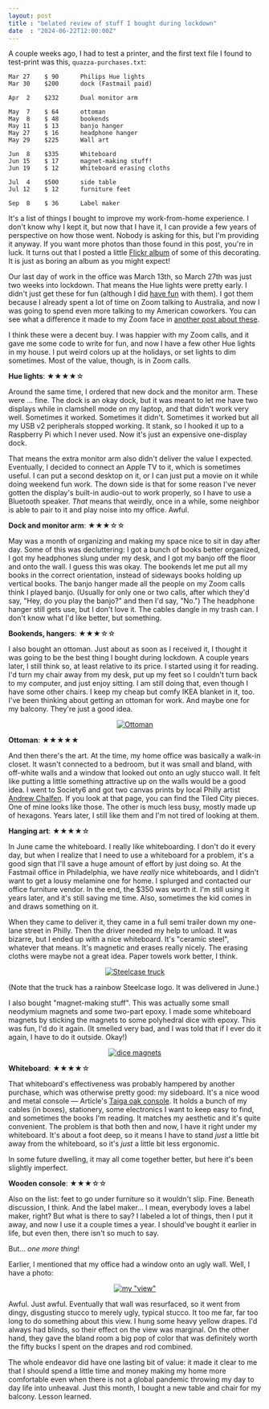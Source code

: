 ```yaml
---
layout: post
title : "belated review of stuff I bought during lockdown"
date  : "2024-06-22T12:00:00Z"
---
```


A couple weeks ago, I had to test a printer, and the first text file I found to
test-print was this, `quazza-purchases.txt`:

```
Mar 27    $ 90      Philips Hue lights
Mar 30    $200      dock (Fastmail paid)

Apr  2    $232      Dual monitor arm

May  7    $ 64      ottoman
May  8    $ 48      bookends
May 11    $ 13      banjo hanger
May 27    $ 16      headphone hanger
May 29    $225      Wall art

Jun  8    $335      Whiteboard
Jun 15    $ 17      magnet-making stuff!
Jun 19    $ 12      Whiteboard erasing cloths

Jul  4    $500      side table
Jul 12    $ 12      furniture feet

Sep  8    $ 36      Label maker
```

It's a list of things I bought to improve my work-from-home experience.  I
don't know why I kept it, but now that I have it, I can provide a few years of
perspective on how those went.  Nobody is asking for this, but I'm providing it
anyway.  If you want more photos than those found in this post, you're in luck.
It turns out that I posted a little [Flickr
album](https://flickr.com/photos/rjbs/albums/72157718784948161/) of some of
this decorating.  It is just as boring an album as you might expect!

Our last day of work in the office was March 13th, so March 27th was just two
weeks into lockdown.  That means the Hue lights were pretty early.  I didn't
just get these for fun (although I did [have
fun](https://rjbs.cloud/blog/2023/01/talking-to-philips-hue-lights-1/) with
them).  I got them because I already spent a lot of time on Zoom talking to
Australia, and now I was going to spend even more talking to my American
coworkers.  You can see what a difference it made to my Zoom face in [another
post about
these](https://rjbs.cloud/blog/2023/01/talking-to-philips-hue-lights-2/).

I think these were a decent buy.  I was happier with my Zoom calls, and it gave
me some code to write for fun, and now I have a few other Hue lights in my
house.  I put weird colors up at the holidays, or set lights to dim sometimes.
Most of the value, though, is in Zoom calls.

**Hue lights**: ★★★★☆

Around the same time, I ordered that new dock and the monitor arm.  These were
… fine.  The dock is an okay dock, but it was meant to let me have two displays
while in clamshell mode on my laptop, and that didn't work very well.
Sometimes it worked.  Sometimes it didn't.  Sometimes it worked but all my
USB v2 peripherals stopped working.  It stank, so I hooked it up to a Raspberry
Pi which I never used.  Now it's just an expensive one-display dock.

That means the extra monitor arm also didn't deliver the value I expected.
Eventually, I decided to connect an Apple TV to it, which is sometimes useful.
I can put a second desktop on it, or I can just put a movie on it while doing
weekend fun work.  The down side is that for some reason I've never gotten the
display's built-in audio-out to work properly, so I have to use a Bluetooth
speaker.  *That* means that weirdly, once in a while, some neighbor is able to
pair to it and play noise into my office.  Awful.

**Dock and monitor arm**: ★★★☆☆

May was a month of organizing and making my space nice to sit in day after day.
Some of this was decluttering: I got a bunch of books better organized, I got
my headphones slung under my desk, and I got my banjo off the floor and onto
the wall.  I guess this was okay.  The bookends let me put all my books in the
correct orientation, instead of sideways books holding up vertical books.  The
banjo hanger made all the people on my Zoom calls think I played banjo.
(Usually for only one or two calls, after which they'd say, "Hey, do you play
the banjo?" and then I'd say, "No.")  The headphone hanger still gets use, but
I don't love it.  The cables dangle in my trash can.  I don't know what I'd
like better, but something.

**Bookends, hangers**: ★★★☆☆

I also bought an ottoman.  Just about as soon as I received it, I thought it
was going to be the best thing I bought during lockdown.  A couple years later,
I still think so, at least relative to its price.  I started using it for
reading.  I'd turn my chair away from my desk, put up my feet so I couldn't
turn back to my computer, and just enjoy sitting.  I am still doing that, even
though I have some other chairs.  I keep my cheap but comfy IKEA blanket in it,
too.  I've been thinking about getting an ottoman for work.  And maybe one for
my balcony.  They're just a good idea.

<center>
<a href="https://www.flickr.com/photos/rjbs/51074611442/in/album-72157718784948161/" title="Ottoman"><img src="https://live.staticflickr.com/65535/51074611442_901f0c5ccb_c.jpg" alt="Ottoman"/></a>
</center>

**Ottoman**: ★★★★★

And then there's the art.  At the time, my home office was basically a walk-in
closet.  It wasn't connected to a bedroom, but it was small and bland, with
off-white walls and a window that looked out onto an ugly stucco wall.  It felt
like putting a little something attractive up on the walls would be a good
idea.  I went to Society6 and got two canvas prints by local Philly artist
[Andrew Chalfen](http://www.andrewchalfen.com/paintings).  If you look at that
page, you can find the Tiled City pieces.  One of mine looks like those.  The
other is much less busy, mostly made up of hexagons.  Years later, I still like
them and I'm not tired of looking at them.

**Hanging art**: ★★★★☆

In June came the whiteboard.  I really like whiteboarding.  I don't do it every
day, but when I realize that I need to use a whiteboard for a problem, it's a
good sign that I'll save a huge amount of effort by just doing so.  At the
Fastmail office in Philadelphia, we have *really* nice whiteboards, and I
didn't want to get a lousy melamine one for home.  I splurged and contacted our
office furniture vendor.  In the end, the $350 was worth it.  I'm still using
it years later, and it's still saving me time.  Also, sometimes the kid comes
in and draws something on it.

When they came to deliver it, they came in a full semi trailer down my one-lane
street in Philly.  Then the driver needed my help to unload.  It was bizarre,
but I ended up with a nice whiteboard.  It's "ceramic steel", whatever that
means.  It's magnetic and erases really nicely.  The erasing cloths were maybe
not a great idea.  Paper towels work better, I think.

<center>
<a href="https://www.flickr.com/photos/rjbs/51074594167/in/album-72157718784948161/" title="Steelcase truck"><img src="https://live.staticflickr.com/65535/51074594167_cc31dfce45_c.jpg" alt="Steelcase truck"/></a>
</center>

(Note that the truck has a rainbow Steelcase logo.  It was delivered in June.)

I also bought "magnet-making stuff".  This was actually some small neodymium
magnets and some two-part epoxy.  I made some whiteboard magnets by sticking
the magnets to some polyhedral dice with epoxy.  This was fun, I'd do it again.
(It smelled very bad, and I was told that if I ever do it again, I have to do
it outside.  Okay!)

<center>
<a href="https://www.flickr.com/photos/rjbs/51073796648/in/photolist-xzjx2W-xSzmZc-uUBv9-2kPdybQ-2kPdymQ-2kPdypR-2kPh8qh-9piXQ6-9pt6WQ-9AhNoX" title="dice magnets"><img src="https://live.staticflickr.com/65535/51073796648_7db27ae636_c.jpg" alt="dice magnets"/></a>
</center>

**Whiteboard**: ★★★★☆

That whiteboard's effectiveness was probably hampered by another purchase,
which was otherwise pretty good: my sideboard.  It's a nice wood and metal
console — Article's [Taiga oak
console](https://havenly.com/products/details/Taiga-Oak-Console-Article-47525575).
It holds a bunch of my cables (in boxes), stationery, some electronics I want
to keep easy to find, and sometimes the books I'm reading.  It matches my
aesthetic and it's quite convenient.  The problem is that both then and now, I
have it right under my whiteboard.  It's about a foot deep, so it means I have
to stand *just* a little bit away from the whiteboard, so it's *just* a little
bit less ergonomic.

In some future dwelling, it may all come together better, but here it's been
slightly imperfect.

**Wooden console**: ★★★☆☆

Also on the list: feet to go under furniture so it wouldn't slip.  Fine.
Beneath discussion, I think.  And the label maker… I mean, everybody loves a
label maker, right?  But what is there to say?  I labeled a lot of things, then
I put it away, and now I use it a couple times a year.  I should've bought it
earlier in life, but even then, there isn't so much to say.

But… *one more thing*!

Earlier, I mentioned that my office had a window onto an ugly wall.  Well, I
have a photo:

<center>
<a href="https://www.flickr.com/photos/rjbs/51074509211/in/album-72157718784948161/" title="my &quot;view&quot;"><img src="https://live.staticflickr.com/65535/51074509211_146f7d6d0c_c.jpg" alt="my &quot;view&quot;"/></a>
</center>

Awful.  Just awful.  Eventually that wall was resurfaced, so it went from
dingy, disgusting stucco to merely ugly, typical stucco.  It too me far, far
too long to do something about this view.  I hung some heavy yellow drapes.  I'd
always had blinds, so their effect on the view was marginal.  On the other
hand, they gave the bland room a big pop of color that was definitely worth the
fifty bucks I spent on the drapes and rod combined.

The whole endeavor did have one lasting bit of value:  it made it clear to me
that I should spend a little time and money making my home more comfortable
even when there is not a global pandemic throwing my day to day life into
unheaval.  Just this month, I bought a new table and chair for my balcony.
Lesson learned.
